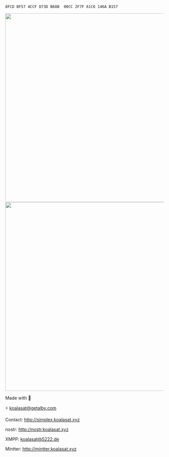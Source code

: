 ```
8FCD BF57 4CCF D73D B68B  00CC 2F7F 61C6 146A B157
```

<div align="center">
  <img src="https://github-readme-stats.vercel.app/api?username=koalasat&theme=dark&layout=compact" width="600"/>
  <img src="https://github-readme-streak-stats.herokuapp.com/?user=koalasat&theme=dark&layout=compact" width="600"/>
</div>

Made with 🐨

⚡ [koalasat@getalby.com](https://getalby.com/p/koalasat)

Contact: http://simplex.koalasat.xyz

nostr: http://nostr.koalasat.xyz

XMPP: koalasat@5222.de

Mintter: http://mintter.koalasat.xyz

